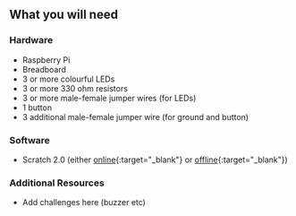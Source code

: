 ## What you will need

### Hardware

+ Raspberry Pi
+ Breadboard
+ 3 or more colourful LEDs
+ 3 or more 330 ohm resistors
+ 3 or more male-female jumper wires (for LEDs)
+ 1 button
+ 3 additional male-female jumper wire (for ground and button)


### Software

+ Scratch 2.0 (either [online](https://scratch.mit.edu/projects/editor/){:target="_blank"} or [offline](https://scratch.mit.edu/scratch2download/){:target="_blank"})

### Additional Resources

+ Add challenges here (buzzer etc)
